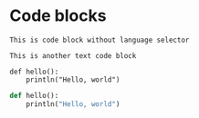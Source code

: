 # Code blocks

```
This is code block without language selector
```

```text
This is another text code block
```

```{.python}
def hello():
    println("Hello, world")
```

```python
def hello():
    println("Hello, world")
```
